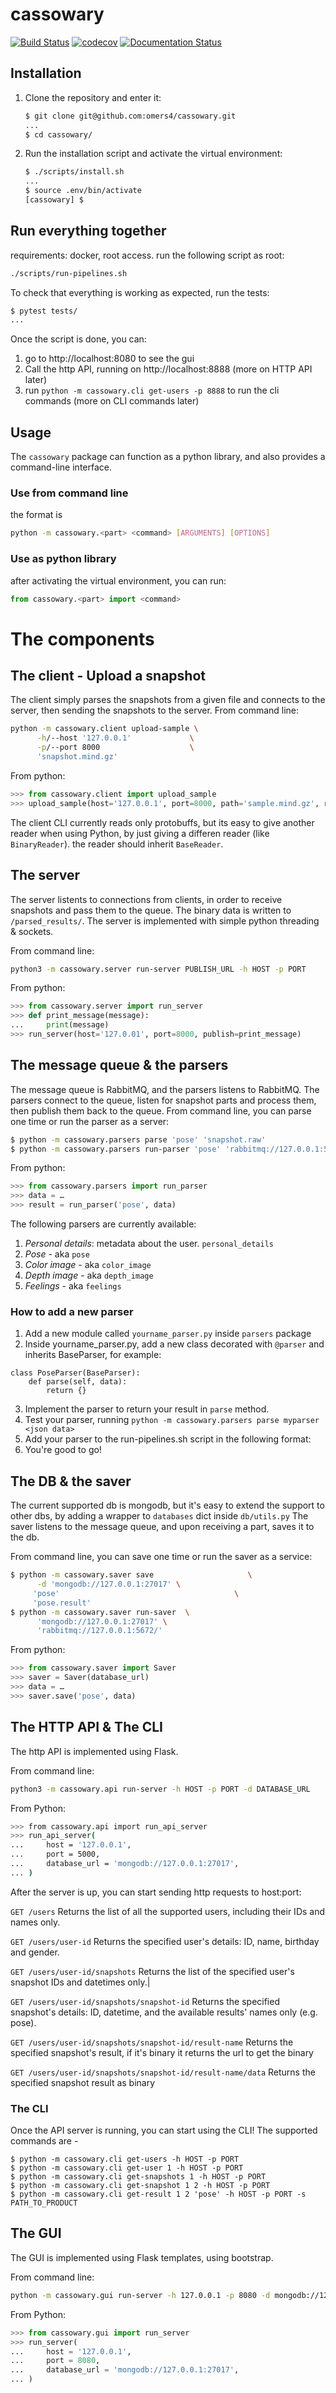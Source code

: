 # cassowary

[![Build Status](https://travis-ci.org/omers4/cassowary.svg?branch=master)](https://travis-ci.org/omers4/cassowary)
[![codecov](https://codecov.io/gh/omers4/cassowary/branch/master/graph/badge.svg)](https://codecov.io/gh/omers4/cassowary)
[![Documentation Status](https://readthedocs.org/projects/omers-final-project/badge/?version=latest)](https://omers-final-project.readthedocs.io/en/latest/?)

## Installation

1. Clone the repository and enter it:

    ```sh
    $ git clone git@github.com:omers4/cassowary.git
    ...
    $ cd cassowary/
    ```

2. Run the installation script and activate the virtual environment:

    ```sh
    $ ./scripts/install.sh
    ...
    $ source .env/bin/activate
    [cassowary] $
    ```


## Run everything together
requirements: docker, root access.
run the following script as root:
```sh
./scripts/run-pipelines.sh
```

To check that everything is working as expected, run the tests:
```sh
$ pytest tests/
...
```
    
Once the script is done, you can:
1. go to http://localhost:8080 to see the gui
2. Call the http API, running on http://localhost:8888 (more on HTTP API later)
3. run ```python -m cassowary.cli get-users -p 8888``` to run the cli commands (more on CLI commands later)


## Usage
The `cassowary` package can function as a python library, and also provides a command-line interface.
### Use from command line
the format is
```sh
python -m cassowary.<part> <command> [ARGUMENTS] [OPTIONS]
```

### Use as python library
after activating the virtual environment, you can run:
```python
from cassowary.<part> import <command>
```

# The components

## The client - Upload a snapshot
The client simply parses the snapshots from a given file and connects to the server, then sending the snapshots to the server.
From command line:
```sh
python -m cassowary.client upload-sample \
      -h/--host '127.0.0.1'             \
      -p/--port 8000                    \
      'snapshot.mind.gz'
```

From python:
```python
>>> from cassowary.client import upload_sample
>>> upload_sample(host='127.0.0.1', port=8000, path='sample.mind.gz', reader=ProtobuffReader)
```
The client CLI currently reads only protobuffs, but its easy to give another reader when using Python, by just giving a differen reader (like ```BinaryReader```). the reader should inherit ```BaseReader```. 

## The server
The server listents to connections from clients, in order to receive snapshots and pass them to the queue.
The binary data is written to ```/parsed_results/```.
The server is implemented with simple python threading & sockets.

From command line:
```sh
python3 -m cassowary.server run-server PUBLISH_URL -h HOST -p PORT
```

From python:
```python
>>> from cassowary.server import run_server
>>> def print_message(message):
...     print(message)
>>> run_server(host='127.0.01', port=8000, publish=print_message)
```

## The message queue & the parsers
The message queue is RabbitMQ, and the parsers listens to RabbitMQ.
The parsers connect to the queue, listen for snapshot parts and process them, then publish them back to the queue.
From command line, you can parse one time or run the parser as a server:
```sh
$ python -m cassowary.parsers parse 'pose' 'snapshot.raw'
$ python -m cassowary.parsers run-parser 'pose' 'rabbitmq://127.0.0.1:5672/'
```

From python:
```python
>>> from cassowary.parsers import run_parser
>>> data = … 
>>> result = run_parser('pose', data)
```

The following parsers are currently available:
1. *Personal details*: metadata about the user. ```personal_details```
2. *Pose* - aka ```pose```
3. *Color image* - aka ```color_image```
4. *Depth image* - aka ```depth_image```
5. *Feelings* - aka ```feelings```

### How to add a new parser

1. Add a new module called `yourname_parser.py` inside `parsers` package
2. Inside yourname_parser.py, add a new class decorated with `@parser` and inherits BaseParser, for example:
```@parser('pose')
class PoseParser(BaseParser):
    def parse(self, data):
        return {}
```
3. Implement the parser to return your result in `parse` method.
4. Test your parser, running `python -m cassowary.parsers parse myparser <json data>`
5. Add your parser to the run-pipelines.sh script in the following format: 
6. You're good to go!

## The DB & the saver
The current supported db is mongodb, but it's easy to extend the support to other dbs, by adding a wrapper to ```databases``` dict inside ```db/utils.py```
The saver listens to the message queue, and upon receiving a part, saves it to the db.

From command line, you can save one time or run the saver as a service:
```sh
$ python -m cassowary.saver save                     \
      -d 'mongodb://127.0.0.1:27017' \
     'pose'                                       \
     'pose.result' 
$ python -m cassowary.saver run-saver  \
      'mongodb://127.0.0.1:27017' \
      'rabbitmq://127.0.0.1:5672/'
```

From python:
```python
>>> from cassowary.saver import Saver
>>> saver = Saver(database_url)
>>> data = …
>>> saver.save('pose', data)
```


## The HTTP API & The CLI
The http API is implemented using Flask.

From command line:
```sh
python3 -m cassowary.api run-server -h HOST -p PORT -d DATABASE_URL
```
From Python:
```sh
>>> from cassowary.api import run_api_server
>>> run_api_server(
...     host = '127.0.0.1',
...     port = 5000,
...     database_url = 'mongodb://127.0.0.1:27017',
... )
```

After the server is up, you can start sending http requests to host:port:

`GET /users`
Returns the list of all the supported users, including their IDs and names only.

`GET /users/user-id`
Returns the specified user's details: ID, name, birthday and gender.

`GET /users/user-id/snapshots`
Returns the list of the specified user's snapshot IDs and datetimes only.|

`GET /users/user-id/snapshots/snapshot-id`
Returns the specified snapshot's details: ID, datetime, and the available results' names only (e.g. pose).

`GET /users/user-id/snapshots/snapshot-id/result-name`
Returns the specified snapshot's result, if it's binary it returns the url to get the binary

`GET /users/user-id/snapshots/snapshot-id/result-name/data`
Returns the specified snapshot result as binary

### The CLI
Once the API server is running, you can start using the CLI!
The supported commands are -
```
$ python -m cassowary.cli get-users -h HOST -p PORT
$ python -m cassowary.cli get-user 1 -h HOST -p PORT
$ python -m cassowary.cli get-snapshots 1 -h HOST -p PORT
$ python -m cassowary.cli get-snapshot 1 2 -h HOST -p PORT
$ python -m cassowary.cli get-result 1 2 'pose' -h HOST -p PORT -s PATH_TO_PRODUCT
```



## The GUI
The GUI is implemented using Flask templates, using bootstrap.

From command line:
```sh
python -m cassowary.gui run-server -h 127.0.0.1 -p 8080 -d mongodb://127.0.0.1:27017
```

From Python:
```python
>>> from cassowary.gui import run_server
>>> run_server(
...     host = '127.0.0.1',
...     port = 8080,
...     database_url = 'mongodb://127.0.0.1:27017',
... )
```
